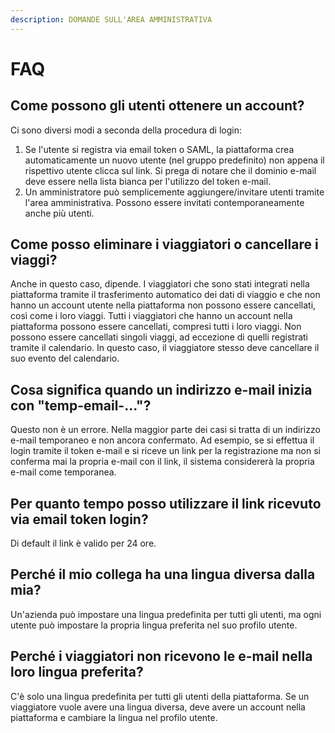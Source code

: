 ```yaml
---
description: DOMANDE SULL'AREA AMMINISTRATIVA
---
```


# FAQ

## **Come possono gli utenti ottenere un account?**

Ci sono diversi modi a seconda della procedura di login:

1. Se l'utente si registra via email token o SAML, la piattaforma crea automaticamente un nuovo utente \(nel gruppo predefinito\) non appena il rispettivo utente clicca sul link. Si prega di notare che il dominio e-mail deve essere nella lista bianca per l'utilizzo del token e-mail.
2. Un amministratore può semplicemente aggiungere/invitare utenti tramite l'area amministrativa. Possono essere invitati contemporaneamente anche più utenti.

## **Come posso eliminare i viaggiatori o cancellare i viaggi?**

Anche in questo caso, dipende. I viaggiatori che sono stati integrati nella piattaforma tramite il trasferimento automatico dei dati di viaggio e che non hanno un account utente nella piattaforma non possono essere cancellati, così come i loro viaggi. Tutti i viaggiatori che hanno un account nella piattaforma possono essere cancellati, compresi tutti i loro viaggi. Non possono essere cancellati singoli viaggi, ad eccezione di quelli registrati tramite il calendario. In questo caso, il viaggiatore stesso deve cancellare il suo evento del calendario.

## **Cosa significa quando un indirizzo e-mail inizia con "temp-email-..."?**

Questo non è un errore. Nella maggior parte dei casi si tratta di un indirizzo e-mail temporaneo e non ancora confermato. Ad esempio, se si effettua il login tramite il token e-mail e si riceve un link per la registrazione ma non si conferma mai la propria e-mail con il link, il sistema considererà la propria e-mail come temporanea.

## **Per quanto tempo posso utilizzare il link ricevuto via email token login?**

Di default il link è valido per 24 ore.

## **Perché il mio collega ha una lingua diversa dalla mia?**

Un'azienda può impostare una lingua predefinita per tutti gli utenti, ma ogni utente può impostare la propria lingua preferita nel suo profilo utente.

## **Perché i viaggiatori non ricevono le e-mail nella loro lingua preferita?**

C'è solo una lingua predefinita per tutti gli utenti della piattaforma. Se un viaggiatore vuole avere una lingua diversa, deve avere un account nella piattaforma e cambiare la lingua nel profilo utente.


